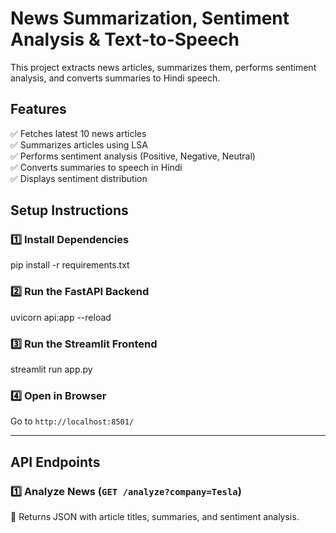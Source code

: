 # News Summarization, Sentiment Analysis & Text-to-Speech

This project extracts news articles, summarizes them, performs sentiment analysis, and converts summaries to Hindi speech.

## Features
✅ Fetches latest 10 news articles  
✅ Summarizes articles using LSA  
✅ Performs sentiment analysis (Positive, Negative, Neutral)  
✅ Converts summaries to speech in Hindi  
✅ Displays sentiment distribution  

## Setup Instructions
### 1️⃣ Install Dependencies

pip install -r requirements.txt

### 2️⃣ Run the FastAPI Backend

uvicorn api:app --reload

### 3️⃣ Run the Streamlit Frontend

streamlit run app.py

### 4️⃣ Open in Browser
Go to `http://localhost:8501/`

---
## API Endpoints
### 1️⃣ **Analyze News (`GET /analyze?company=Tesla`)**
🔹 Returns JSON with article titles, summaries, and sentiment analysis.
